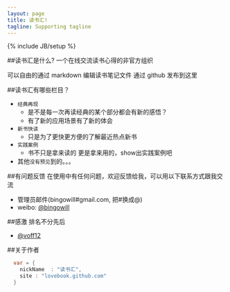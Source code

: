 ```yaml
---
layout: page
title: 读书汇!
tagline: Supporting tagline
---
```

{% include JB/setup %}

##读书汇是什么?
一个在线交流读书心得的非官方组织

可以自由的通过 markdown 编辑读书笔记文件 通过 github 发布到这里

##读书汇有哪些栏目？

* `经典再现`
    *  是不是每一次再读经典的某个部分都会有新的感悟？
    *  有了新的应用场景有了新的体会
* `新书快读`
    *  只是为了更快更方便的了解最近热点新书
* `实践案例`
    *  书不只是拿来读的 更是拿来用的，show出实践案例吧
* 其他`没有预见`到的。。。

##有问题反馈
在使用中有任何问题，欢迎反馈给我，可以用以下联系方式跟我交流

* 管理员邮件(bingowill#gmail.com, 把#换成@)
* weibo: [@bingowill](http://weibo.com/bingowill)

##感激
排名不分先后
* [@voff12](http://github.com/voff12)


##关于作者

```java
  var = {
    nickName  : "读书汇",
    site : "lovebook.github.com"
  }
```


